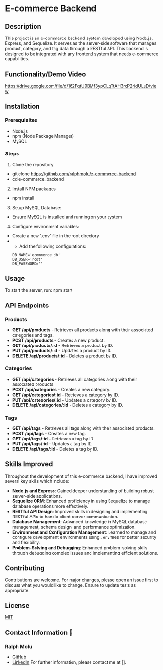 # E-commerce Backend

## Description
This project is an e-commerce backend system developed using Node.js, Express, and Sequelize. It serves as the server-side software that manages product, category, and tag data through a RESTful API. This backend is designed to be integrated with any frontend system that needs e-commerce capabilities.

## Functionality/Demo Video
https://drive.google.com/file/d/162FqtU9BMf3ypCLqTtAH3rcP2ridULuD/view

## Installation

### Prerequisites
- Node.js
- npm (Node Package Manager)
- MySQL

### Steps
1. Clone the repository:
- git clone https://github.com/ralphmolu/e-commerce-backend
- cd e-commerce_backend
2. Install NPM packages
- npm install
3. Setup MySQL Database:
- Ensure MySQL is installed and running on your system
4. Configure environment variables:
- Create a new '.env' file in the root directory
- - Add the following configurations:
  ```
  DB_NAME='ecommerce_db'
  DB_USER='root'
  DB_PASSWORD=''
  ```

## Usage

To start the server, run: npm start


## API Endpoints

### Products
- **GET /api/products** - Retrieves all products along with their associated categories and tags.
- **POST /api/products** - Creates a new product.
- **GET /api/products/:id** - Retrieves a product by ID.
- **PUT /api/products/:id** - Updates a product by ID.
- **DELETE /api/products/:id** - Deletes a product by ID.

### Categories
- **GET /api/categories** - Retrieves all categories along with their associated products.
- **POST /api/categories** - Creates a new category.
- **GET /api/categories/:id** - Retrieves a category by ID.
- **PUT /api/categories/:id** - Updates a category by ID.
- **DELETE /api/categories/:id** - Deletes a category by ID.

### Tags
- **GET /api/tags** - Retrieves all tags along with their associated products.
- **POST /api/tags** - Creates a new tag.
- **GET /api/tags/:id** - Retrieves a tag by ID.
- **PUT /api/tags/:id** - Updates a tag by ID.
- **DELETE /api/tags/:id** - Deletes a tag by ID.

## Skills Improved
Throughout the development of this e-commerce backend, I have improved several key skills which include:

- **Node.js and Express**: Gained deeper understanding of building robust server-side applications.
- **Sequelize ORM**: Enhanced proficiency in using Sequelize to manage database operations more effectively.
- **RESTful API Design**: Improved skills in designing and implementing RESTful APIs to handle client-server communication.
- **Database Management**: Advanced knowledge in MySQL database management, schema design, and performance optimization.
- **Environment and Configuration Management**: Learned to manage and configure development environments using `.env` files for better security and flexibility.
- **Problem-Solving and Debugging**: Enhanced problem-solving skills through debugging complex issues and implementing efficient solutions.

## Contributing
Contributions are welcome. For major changes, please open an issue first to discuss what you would like to change. Ensure to update tests as appropriate.

## License
[MIT](https://choosealicense.com/licenses/mit/)

## Contact Information 👤
### Ralph Molu
- [GitHub](https://github.com/ralphmolu)
- [LinkedIn](https://www.linkedin.com/in/ralph-molu)
For further information, please contact me at [].
